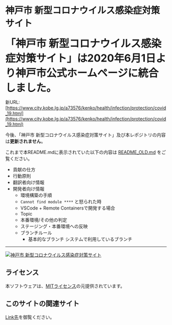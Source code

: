 # 神戸市 新型コロナウイルス感染症対策サイト

<strong style="font-size: 2rem;">「神戸市 新型コロナウイルス感染症対策サイト」は2020年6月1日より神戸市公式ホームページに統合しました。</strong>

新URL: [https://www.city.kobe.lg.jp/a73576/kenko/health/infection/protection/covid_19.html](https://www.city.kobe.lg.jp/a73576/kenko/health/infection/protection/covid_19.html)

今後、「神戸市 新型コロナウイルス感染症対策サイト」及び本レポジトリの内容は**更新されません**。

これまで本README.mdに表示されていた以下の内容は [README_OLD.md](./README_OLD.md) をご覧ください。
- 貢献の仕方
- 行動原則
- 翻訳者向け情報
- 開発者向け情報
    - 環境構築の手順
    - `Cannot find module ****` と怒られた時
    - VSCode + Remote Containersで開発する場合
    - Topic
    - 本番環境/その他の判定
    - ステージング・本番環境への反映
    - ブランチルール
        - 基本的なブランチ
        システムで利用しているブランチ

---

[![神戸市 新型コロナウイルス感染症対策サイト](https://raw.githubusercontent.com/codeforjapan/kobe-stopcovid19/development/static/ogp.png)](https://github.com/codeforjapan/kobe-stopcovid19/)

## ライセンス
本ソフトウェアは、[MITライセンス](./LICENSE.txt)の元提供されています。

## このサイトの関連サイト

[Link先](./FORKED_SITES.md)を御覧ください。

